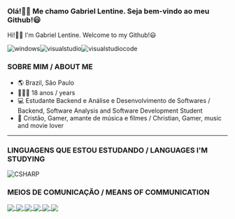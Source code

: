 ### Olá!👋🏻 Me chamo Gabriel Lentine. Seja bem-vindo ao meu Github!😃
<p>Hi!👋🏻 I'm Gabriel Lentine. Welcome to my Github!😃</p>

<img align="center" alt="windows" src="https://img.shields.io/badge/Windows-0078D6?style=for-the-badge&logo=windows&logoColor=white"/><img align="center" alt="visualstudio" src="https://img.shields.io/badge/Visual_Studio-5C2D91?style=for-the-badge&logo=visual%20studio&logoColor=white"/><img align="center" alt="visualstudiocode" src="https://img.shields.io/badge/Visual_Studio_Code-0078D4?style=for-the-badge&logo=visual%20studio%20code&logoColor=white"/>

### SOBRE MIM / ABOUT ME
- 🌎 Brazil, São Paulo
- 🧔🏻‍♂️ 18 anos / years
- 💻 Estudante Backend e Análise e Desenvolvimento de Softwares / Backend, Software Analysis and Software Development Student
- 🎲 Cristão, Gamer, amante de música e filmes / Christian, Gamer, music and movie lover
<hr>

### LINGUAGENS QUE ESTOU ESTUDANDO / LANGUAGES I'M STUDYING
<div>
  <img align="center" alt="CSHARP" src="https://img.shields.io/badge/C%23-239120?style=for-the-badge&logo=c-sharp&logoColor=white"/>
</div>

### MEIOS DE COMUNICAÇÃO / MEANS OF COMMUNICATION
<div>
  <a href="https://api.whatsapp.com/send?phone=5511993240918">
    <img align="center" src="https://img.shields.io/badge/WhatsApp-25D366?style=for-the-badge&logo=whatsapp&logoColor=white"/>
    
  <a href="https://www.linkedin.com/in/gabriel-lentine-83a316239/">
    <img align="center" src="https://img.shields.io/badge/LinkedIn-0077B5?style=for-the-badge&logo=linkedin&logoColor=white"/>
    
  <a href="discord.gg/lentinedev">
    <img align="center" src="https://img.shields.io/badge/Discord-7289DA?style=for-the-badge&logo=discord&logoColor=white"/>
    
  <a href="https://br.pinterest.com/gabriellentine66/">
    <img align="center" src="https://img.shields.io/badge/Pinterest-%23E60023.svg?&style=for-the-badge&logo=Pinterest&logoColor=white"/>
    
  <a href="gabrielmarinholentine@gmail.com">
    <img align="center" src="https://img.shields.io/badge/Gmail-D14836?style=for-the-badge&logo=gmail&logoColor=white"/>
    
  <a href="https://steamcommunity.com/id/lentine/">
    <img align="center" src="https://img.shields.io/badge/Steam-000000?style=for-the-badge&logo=steam&logoColor=white"/>
</div>
<br>
